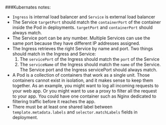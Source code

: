 ###Kubernates notes:
- `Ingress` is internal load balancer and `Service` is external load balancer
- The Service `targetPort` should match the `containerPort` of the container 
inside the Pod in deployments. `targetPort` and `containerPort` should always match. 
- The Service port can be any number. Multiple Services can use the same port because they have different IP addresses assigned.
- The Ingress retrieves the right Service by name and port. Two things should match in the Ingress and Service:  
  1. The `servicePort` of the Ingress should match the `port` of the Service
  2. The `serviceName` of the Ingress should match the `name` of the Service. 
  The Service port and the Ingress servicePort should always match.
- A Pod is a collection of containers that work as a single unit. 
Those containers cannot exist in isolation, and it makes sense to keep them together. 
As an example, you might want to log all incoming requests to your web app. 
Or you might want to use a proxy to filter all the request to your app. 
You could have one container such as Nginx dedicated to filtering traffic before it reaches the app.  
- There must be at least one shared label between `template.metadata.labels` 
and `selector.matchLabels` fields in deployment.
